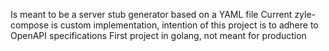 Is meant to be a server stub generator based on a YAML file
Current zyle-compose is custom implementation, intention of this project is to adhere to OpenAPI specifications
First project in golang, not meant for production
